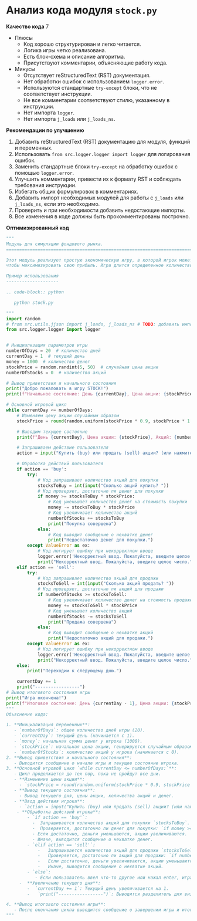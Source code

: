 # Анализ кода модуля `stock.py`

**Качество кода**
7
- Плюсы
    - Код хорошо структурирован и легко читается.
    - Логика игры четко реализована.
    - Есть блок-схема и описание алгоритма.
    - Присутствуют комментарии, объясняющие работу кода.
- Минусы
    - Отсутствует reStructuredText (RST) документация.
    - Нет обработки ошибок с использованием `logger.error`.
    - Используются стандартные `try-except` блоки, что не соответствует инструкции.
    - Не все комментарии соответствуют стилю, указанному в инструкции.
    - Нет импорта `logger`.
    - Нет импорта `j_loads` или `j_loads_ns`.

**Рекомендации по улучшению**
1.  Добавить reStructuredText (RST) документацию для модуля, функций и переменных.
2.  Использовать `from src.logger.logger import logger` для логирования ошибок.
3.  Заменить стандартные блоки `try-except` на обработку ошибок с помощью `logger.error`.
4.  Улучшить комментарии, привести их к формату RST и соблюдать требования инструкции.
5.  Избегать общих формулировок в комментариях.
6.  Добавить импорт необходимых модулей для работы с `j_loads` или `j_loads_ns`, если это необходимо.
7.  Проверить и при необходимости добавить недостающие импорты.
8.  Все изменения в коде должны быть прокомментированы построчно.

**Оптимизированный код**
```python
"""
Модуль для симуляции фондового рынка.
=========================================================================================

Этот модуль реализует простую экономическую игру, в которой игрок может покупать и продавать акции,
чтобы максимизировать свою прибыль. Игра длится определенное количество раундов (дней).

Пример использования
--------------------

.. code-block:: python

   python stock.py

"""
import random
# from src.utils.jjson import j_loads, j_loads_ns # TODO: добавить импорт если нужно
from src.logger.logger import logger


# Инициализация параметров игры
numberOfDays = 20  # количество дней
currentDay = 1  # текущий день
money = 1000  # количество денег
stockPrice = random.randint(5, 50)  # случайная цена акции
numberOfStocks = 0  # количество акций

# Вывод приветствия и начального состояния
print("Добро пожаловать в игру STOCK!")
print(f"Начальное состояние: День {currentDay}, Цена акции: {stockPrice}, Акций: {numberOfStocks}, Денег: {money}\n")

# Основной игровой цикл
while currentDay <= numberOfDays:
    # Изменяем цену акции случайным образом
    stockPrice = round(random.uniform(stockPrice * 0.9, stockPrice * 1.1), 2)

    # Выводим текущее состояние
    print(f"День {currentDay}, Цена акции: {stockPrice}, Акций: {numberOfStocks}, Денег: {money}")

    # Запрашиваем действие пользователя
    action = input("Купить (buy) или продать (sell) акции? (или нажмите Enter для перехода к следующему дню): ").lower()

    # Обработка действий пользователя
    if action == 'buy':
        try:
            # Код запрашивает количество акций для покупки
            stocksToBuy = int(input("Сколько акций купить? "))
            # Код проверяет, достаточно ли денег для покупки
            if money >= stocksToBuy * stockPrice:
                # Код уменьшает количество денег на стоимость покупки
                money -= stocksToBuy * stockPrice
                # Код увеличивает количество акций
                numberOfStocks += stocksToBuy
                print("Покупка совершена")
            else:
                # Код выводит сообщение о нехватке денег
                print("Недостаточно денег для покупки.")
        except ValueError as ex:
            # Код логирует ошибку при некорректном вводе
            logger.error('Некорректный ввод. Пожалуйста, введите целое число.', ex)
            print("Некорректный ввод. Пожалуйста, введите целое число.")
    elif action == 'sell':
        try:
            # Код запрашивает количество акций для продажи
            stocksToSell = int(input("Сколько акций продать? "))
            # Код проверяет, достаточно ли акций для продажи
            if numberOfStocks >= stocksToSell:
                # Код увеличивает количество денег на стоимость продажи
                money += stocksToSell * stockPrice
                # Код уменьшает количество акций
                numberOfStocks -= stocksToSell
                print("Продажа совершена")
            else:
                # Код выводит сообщение о нехватке акций
                print("Недостаточно акций для продажи.")
        except ValueError as ex:
            # Код логирует ошибку при некорректном вводе
            logger.error('Некорректный ввод. Пожалуйста, введите целое число.', ex)
            print("Некорректный ввод. Пожалуйста, введите целое число.")
    else:
        print("Переходим к следующему дню.")

    currentDay += 1
    print("-----------------")
# Вывод итогового состояния игры
print("Игра окончена!")
print(f"Итоговое состояние: День {currentDay - 1}, Цена акции: {stockPrice}, Акций: {numberOfStocks}, Денег: {money}")
"""
Объяснение кода:

1. **Инициализация переменных**:
   - `numberOfDays`: общее количество дней игры (20).
   - `currentDay`: текущий день (начинается с 1).
   - `money`: начальная сумма денег у игрока (1000).
   - `stockPrice`: начальная цена акции, генерируется случайным образом от 5 до 50.
   - `numberOfStocks`: количество акций у игрока (начинается с 0).
2. **Вывод приветствия и начального состояния**:
   - Выводится сообщение о начале игры и текущее состояние игрока.
3. **Основной игровой цикл `while currentDay <= numberOfDays:`**:
   - Цикл продолжается до тех пор, пока не пройдут все дни.
   - **Изменение цены акции**:
     - `stockPrice = round(random.uniform(stockPrice * 0.9, stockPrice * 1.1),2)`: Цена акции изменяется случайным образом, в диапазоне от 90% до 110% от текущей цены, и округляется до 2 знаков после запятой.
   - **Вывод текущего состояния**:
     - Вывод текущего дня, цены акции, количества акций и денег.
   - **Ввод действия игрока**:
     - `action = input("Купить (buy) или продать (sell) акции? (или нажмите Enter для перехода к следующему дню): ").lower()`: Запрашивается действие у пользователя (купить, продать или пропустить день), действие приводится к нижнему регистру для удобства.
    - **Обработка действий игрока**:
        - `if action == 'buy'`:
          -  Запрашивается количество акций для покупки `stocksToBuy`.
          -  Проверяется, достаточно ли денег для покупки: `if money >= stocksToBuy * stockPrice:`.
          - Если достаточно, деньги уменьшаются, акции увеличиваются.
          - Иначе, выводится сообщение о нехватке денег.
        - `elif action == 'sell'`:
            -   Запрашивается количество акций для продажи `stocksToSell`.
            -   Проверяется, достаточно ли акций для продажи: `if numberOfStocks >= stocksToSell:`.
            -   Если достаточно, деньги увеличиваются, акции уменьшаются.
            -   Иначе, выводится сообщение о нехватке акций.
        - `else`:
           - Если пользователь ввел что-то другое или нажал enter, игра переходит к следующему дню.
     -  **Увеличение текущего дня**:
        -  `currentDay += 1`: Текущий день увеличивается на 1.
        -   `print("-----------------")`: Выводится разделитель для визуального разделения дней.

4. **Вывод итогового состояния игры**:
   - После окончания цикла выводится сообщение о завершении игры и итоговое состояние игрока.
"""
```